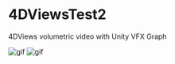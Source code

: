 4DViewsTest2
============

4DViews volumetric video with Unity VFX Graph

![gif](https://i.imgur.com/8WI4EIl.gif)
![gif](https://i.imgur.com/YmyF0wB.gif)
